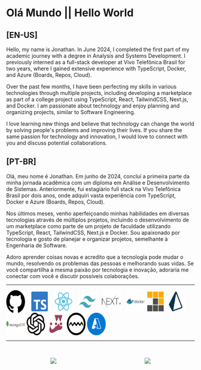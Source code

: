 # Olá Mundo || Hello World

## [EN-US]

Hello, my name is Jonathan. In June 2024, I completed the first part of my academic journey with a degree in Analysis and Systems Development. I previously interned as a full-stack developer at Vivo Telefônica Brasil for two years, where I gained extensive experience with TypeScript, Docker, and Azure (Boards, Repos, Cloud).

Over the past few months, I have been perfecting my skills in various technologies through multiple projects, including developing a marketplace as part of a college project using TypeScript, React, TailwindCSS, Next.js, and Docker. I am passionate about technology and enjoy planning and organizing projects, similar to Software Engineering.

I love learning new things and believe that technology can change the world by solving people's problems and improving their lives. If you share the same passion for technology and innovation, I would love to connect with you and discuss potential collaborations.

## [PT-BR]

Olá, meu nome é Jonathan. Em junho de 2024, concluí a primeira parte da minha jornada acadêmica com um diploma em Análise e Desenvolvimento de Sistemas. Anteriormente, fui estagiário full stack na Vivo Telefônica Brasil por dois anos, onde adquiri vasta experiência com TypeScript, Docker e Azure (Boards, Repos, Cloud).

Nos últimos meses, venho aperfeiçoando minhas habilidades em diversas tecnologias através de múltiplos projetos, incluindo o desenvolvimento de um marketplace como parte de um projeto de faculdade utilizando TypeScript, React, TailwindCSS, Next.js e Docker. Sou apaixonado por tecnologia e gosto de planejar e organizar projetos, semelhante à Engenharia de Software.

Adoro aprender coisas novas e acredito que a tecnologia pode mudar o mundo, resolvendo os problemas das pessoas e melhorando suas vidas. Se você compartilha a mesma paixão por tecnologia e inovação, adoraria me conectar com você e discutir possíveis colaborações.

***

 <div style="display: flex-box; justify-content: space-between; align-items: center;">
  <img align="center" alt="JhowGit" height="60" width="50" src="./icons/github-142-svgrepo-com.svg" style="margin-right: 10px;" />

  <img align="center" alt="JhowTS" height="60" width="50" src="./icons/typescript-official-svgrepo-com.svg" style="margin-right: 10px;" />

  <img align="center" alt="JhowReact" height="60" width="50" src="./icons/react-svgrepo-com.svg" style="margin-right: 10px;" />

  <img align="center" alt="JhowTailwindCSS" height="60" width="50" src="./icons/tailwind-svgrepo-com.svg" style="margin-right: 10px;" />

  <img align="center" alt="JhowNextJS" height="60" width="50" src="./icons/nextjs-svgrepo-com.svg" style="margin-right: 10px;" />

  <img align="center" alt="JhowDocker" height="60" width="50" src="./icons/docker-svgrepo-com.svg" />

  <img align="center" alt="JhowPNPM" height="60" width="50" src="./icons/light-pnpm-svgrepo-com.svg" />

  <img align="center" alt="JhowPrisma" height="60" width="50" src="./icons/light-prisma-svgrepo-com.svg" />

  <img align="center" alt="JhowMongo" height="60" width="50" src="./icons/mongodb-svgrepo-com.svg" />

  <img align="center" alt="JhowOpenAI" height="60" width="50" src="./icons/openai-svgrepo-com.svg" />

  <img align="center" alt="JhowJest" height="60" width="50" src="./icons/jest-snapshot-svgrepo-com.svg" />

  <img align="center" alt="JhowSonarLint" height="60" width="50" src="./icons/sonarlint-svgrepo-com.svg" />
  
  <img align="center" alt="JhowAzure" height="60" width="50" src="./icons/azure-v2-svgrepo-com.svg" />
</div>

***

<div style="display: flex; justify-content: space-around; padding-top: 3vw;">
  <a href="https://www.instagram.com/apenasjh0w/" target="_blank">
    <img align="center" height="40" src="https://img.shields.io/badge/Instagram-E4405F?style=for-the-badge&logo=instagram&logoColor=white" />
  </a>

  <a href="https://www.linkedin.com/in/jonathan-souza-lima-354967101/" target="_blank">
    <img align="center" height="40" src="https://img.shields.io/badge/LinkedIn-0077B5?style=for-the-badge&logo=linkedin&logoColor=white" />
  </a>
</div>
